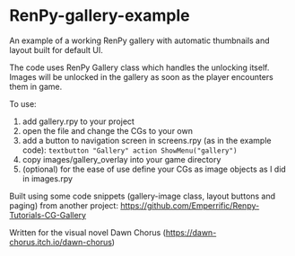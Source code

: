 # RenPy-gallery-example

An example of a working RenPy gallery with automatic thumbnails and layout built for default UI.

The code uses RenPy Gallery class which handles the unlocking itself. Images will be unlocked in the gallery as soon as the player encounters them in game. 

To use:
1) add gallery.rpy to your project
2) open the file and change the CGs to your own
3) add a button to navigation screen in screens.rpy (as in the example code): `textbutton "Gallery" action ShowMenu("gallery")`
4) copy images/gallery_overlay into your game directory
5) (optional) for the ease of use define your CGs as image objects as I did in images.rpy


Built using some code snippets (gallery-image class, layout buttons and paging) from another project: https://github.com/Emperrific/Renpy-Tutorials-CG-Gallery

Written for the visual novel Dawn Chorus (https://dawn-chorus.itch.io/dawn-chorus)
